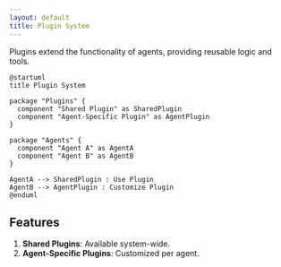 ```yaml
---
layout: default
title: Plugin System
---
```


Plugins extend the functionality of agents, providing reusable logic and tools.

```plantuml
@startuml
title Plugin System

package "Plugins" {
  component "Shared Plugin" as SharedPlugin
  component "Agent-Specific Plugin" as AgentPlugin
}

package "Agents" {
  component "Agent A" as AgentA
  component "Agent B" as AgentB
}

AgentA --> SharedPlugin : Use Plugin
AgentB --> AgentPlugin : Customize Plugin
@enduml
```

## Features

1. **Shared Plugins**: Available system-wide.
2. **Agent-Specific Plugins**: Customized per agent.
